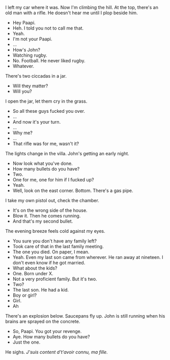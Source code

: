 I left my car where it was. Now I'm climbing the hill. At the top, there's an
old man with a rifle. He doesn't hear me until I plop beside him.

- Hey Paapi.
- Heh. I told you not to call me that.
- Yeah.
- I'm not your Paapi.
- ...
- How's John?
- Watching rugby.
- No. Football. He never liked rugby.
- Whatever.

There's two ciccadas in a jar.

- Will they matter?
- Will you?

I open the jar, let them cry in the grass.

- So all these guys fucked you over.
- ...
- And now it's your turn.
- ...
- Why me?
- ...
- That rifle was for me, wasn't it?

The lights change in the villa. John's getting an early night.

- Now look what you've done.
- How many bullets do you have?
- Two.
- One for me, one for him if I fucked up?
- Yeah.
- Well, look on the east corner. Bottom. There's a gas pipe.

I take my own pistol out, check the chamber.

- It's on the wrong side of the house.
- Blow it. Then he comes running.
- And that's my second bullet.

The evening breeze feels cold against my eyes.

- You sure you don't have any family left?
- Took care of that in the last family meeting.
- The one you died. On paper, I mean.
- Yeah. Even my last son came from wherever. He ran away at nineteen. I don't
  even know if he got married.
- What about the kids?
- One. Born under X.
- Not a very proficient family. But it's two.
- Two?
- The last son. He had a kid.
- Boy or girl?
- Girl.
- Ah

There's an explosion below. Saucepans fly up. John is still running when his
brains are sprayed on the concrete.

- So, Paapi. You got your revenge.
- Aye. How many bullets do you have?
- Just the one.

He sighs. *J'suis content d't'avoir connu, ma fille.* 
